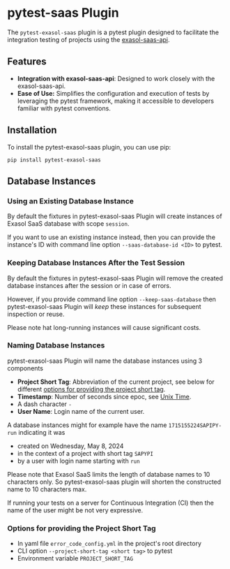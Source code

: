 # pytest-saas Plugin

The `pytest-exasol-saas` plugin is a pytest plugin designed to facilitate the integration
testing of projects using the [exasol-saas-api](https://github.com/exasol/saas-api-python).

## Features

* **Integration with exasol-saas-api**: Designed to work closely with the exasol-saas-api.
* **Ease of Use:** Simplifies the configuration and execution of tests by leveraging the pytest framework, making it accessible to developers familiar with pytest conventions.

## Installation

To install the pytest-exasol-saas plugin, you can use pip:

```shell
pip install pytest-exasol-saas
```

## Database Instances

### Using an Existing Database Instance

By default the fixtures in pytest-exasol-saas Plugin will create instances of Exasol SaaS database with scope `session`.

If you want to use an existing instance instead, then you can provide the instance's ID with command line option `--saas-database-id <ID>` to pytest.

### Keeping Database Instances After the Test Session

By default the fixtures in pytest-exasol-saas Plugin will remove the created database instances after the session or in case of errors.

However, if you provide command line option `--keep-saas-database` then pytest-exasol-saas Plugin will _keep_ these instances for subsequent inspection or reuse.

Please note hat long-running instances will cause significant costs.

### Naming Database Instances

pytest-exasol-saas Plugin will name the database instances using 3 components

* **Project Short Tag**: Abbreviation of the current project, see below for different [options for providing the project short tag](#options-for-providing-the-project-short-tag).
* **Timestamp**: Number of seconds since epoc, see [Unix Time](https://en.wikipedia.org/wiki/Unix_time).
* A dash character `-`
* **User Name**: Login name of the current user.

A database instances might for example have the name `1715155224SAPIPY-run` indicating it was
* created on Wednesday, May 8, 2024
* in the context of a project with short tag `SAPYPI`
* by a user with login name starting with `run`

Please note that Exasol SaaS limits the length of database names to 10 characters only. So pytest-exasol-saas plugin will shorten the constructed name to 10 characters max.

If running your tests on a server for Continuous Integration (CI) then the name of the user might be not very expressive.

### Options for providing the Project Short Tag

* In yaml file `error_code_config.yml` in the project's root directory
* CLI option `--project-short-tag <short tag>` to pytest
* Environment variable `PROJECT_SHORT_TAG`
